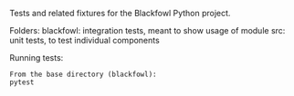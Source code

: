 Tests and related fixtures for the Blackfowl Python project.

Folders:
	blackfowl: integration tests, meant to show usage of module
	src: unit tests, to test individual components

Running tests:

	From the base directory (blackfowl):
	pytest